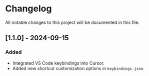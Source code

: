 # Changelog

All notable changes to this project will be documented in this file.

## [1.1.0] - 2024-09-15

### Added

- Integrated VS Code keybindings into Cursor.
- Added new shortcut customization options in `keybindings.json`.